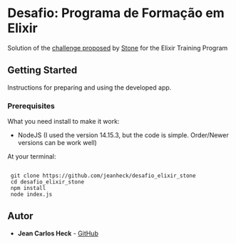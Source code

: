 
# Desafio: Programa de Formação em Elixir

Solution of the [challenge proposed](https://gist.github.com/programa-elixir/1bd50a6d97909f2daa5809c7bb5b9a8a) by [Stone](https://www.stone.com.br/) for the Elixir Training Program

## Getting Started

Instructions for preparing and using the developed app.

### Prerequisites

What you need install to make it work:

* NodeJS (I used the version 14.15.3, but the code is simple. Order/Newer versions can be work well)

At your terminal:

```

 git clone https://github.com/jeanheck/desafio_elixir_stone
 cd desafio_elixir_stone
 npm install
 node index.js

```

## Autor

* **Jean Carlos Heck** - [GitHub](https://github.com/jeanheck)
